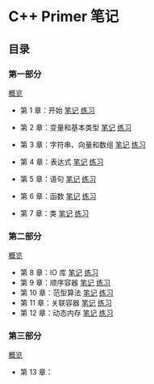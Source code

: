 # C++ Primer 笔记

## 目录

### 第一部分

[概览](./part01/README.md)

- 第 1 章：开始 [笔记](./part01/ch01.md) [练习](https://github.com/simonwong/cpp-primer-practice/blob/master/part01/ch01/practice_ch01.cpp)

- 第 2 章：变量和基本类型 [笔记](./part01/ch02.md) [练习](https://github.com/simonwong/cpp-primer-practice/blob/master/part01/ch02/practice_ch02.cpp)

- 第 3 章：字符串、向量和数组 [笔记](./part01/ch03.md) [练习](https://github.com/simonwong/cpp-primer-practice/blob/master/part01/ch03)

- 第 4 章：表达式 [笔记](./part01/ch04.md) [练习](https://github.com/simonwong/cpp-primer-practice/blob/master/part01/ch04)

- 第 5 章：语句 [笔记](./part01/ch05.md) [练习](https://github.com/simonwong/cpp-primer-practice/blob/master/part01/ch05)
- 第 6 章：函数 [笔记](./part01/ch06.md) [练习](https://github.com/simonwong/cpp-primer-practice/blob/master/part01/ch06)
- 第 7 章：类  [笔记](./part01/ch07.md) [练习](https://github.com/simonwong/cpp-primer-practice/blob/master/part01/ch07)

### 第二部分

[概览](./part02/README.md)

- 第 8 章：IO 库 [笔记](./part02/ch08.md) [练习](https://github.com/simonwong/cpp-primer-practice/blob/master/part02/ch08)
- 第 9 章：顺序容器 [笔记](./part02/ch09.md) [练习](https://github.com/simonwong/cpp-primer-practice/blob/master/part02/ch09)
- 第 10 章：范型算法 [笔记](./part02/ch10.md) [练习](https://github.com/simonwong/cpp-primer-practice/blob/master/part02/ch10)
- 第 11 章：关联容器 [笔记](./part02/ch11.md) [练习](https://github.com/simonwong/cpp-primer-practice/blob/master/part02/ch11)
- 第 12 章：动态内存  [笔记](./part02/ch12.md) [练习](https://github.com/simonwong/cpp-primer-practice/blob/master/part02/ch12)

### 第三部分

[概览](./part03/README.md)

- 第 13 章：
